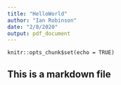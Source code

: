 ```yaml
---
title: "HelloWorld"
author: "Ian Robinson"
date: "2/8/2020"
output: pdf_document
---
```


```{r setup, include=FALSE}
knitr::opts_chunk$set(echo = TRUE)
```

## This is a markdown file